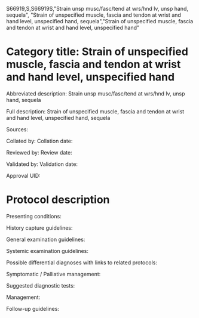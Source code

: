 S66919,S,S66919S,"Strain unsp musc/fasc/tend at wrs/hnd lv, unsp hand, sequela", "Strain of unspecified muscle, fascia and tendon at wrist and hand level, unspecified hand, sequela","Strain of unspecified muscle, fascia and tendon at wrist and hand level, unspecified hand"
# Category title: Strain of unspecified muscle, fascia and tendon at wrist and hand level, unspecified hand

Abbreviated description: Strain unsp musc/fasc/tend at wrs/hnd lv, unsp hand, sequela

Full description: Strain of unspecified muscle, fascia and tendon at wrist and hand level, unspecified hand, sequela

Sources:

Collated by:
Collation date:

Reviewed by:
Review date:

Validated by:
Validation date:

Approval UID:

# Protocol description

Presenting conditions:

History capture guidelines:

General examination guidelines:

Systemic examination guidelines:

Possible differential diagnoses with links to related protocols:

Symptomatic / Palliative management:

Suggested diagnostic tests:

Management:

Follow-up guidelines:
